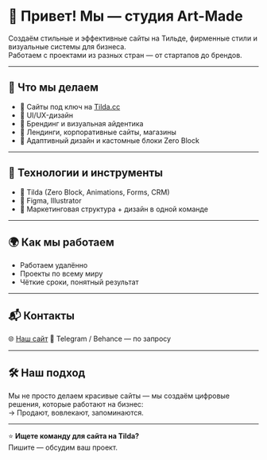 # 👋 Привет! Мы — студия Art-Made 

Создаём стильные и эффективные сайты на Тильде, фирменные стили и визуальные системы для бизнеса.  
Работаем с проектами из разных стран — от стартапов до брендов.

---

## 💼 Что мы делаем

- 🔹 Сайты под ключ на [Tilda.cc](https://tilda.cc)
- 🔹 UI/UX-дизайн
- 🔹 Брендинг и визуальная айдентика
- 🔹 Лендинги, корпоративные сайты, магазины
- 🔹 Адаптивный дизайн и кастомные блоки Zero Block

---

## 🔧 Технологии и инструменты

- 🧩 Tilda (Zero Block, Animations, Forms, CRM)
- 🎨 Figma, Illustrator
- 🧠 Маркетинговая структура + дизайн в одной команде

---

## 🌍 Как мы работаем

- Работаем удалённо
- Проекты по всему миру
- Чёткие сроки, понятный результат

---

## 📬 Контакты

🌐 [Наш сайт](https://art-made.ru) 
🔗 Telegram / Behance — по запросу

---

## 🛠 Наш подход

Мы не просто делаем красивые сайты — мы создаём цифровые решения, которые работают на бизнес:  
→ Продают, вовлекают, запоминаются.

---

⭐️ **Ищете команду для сайта на Tilda?**  
Пишите — обсудим ваш проект.  
